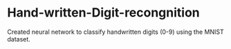 # Hand-written-Digit-recongnition
Created neural network to classify handwritten digits (0-9) using the MNIST dataset. 
